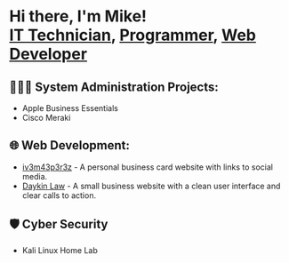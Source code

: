 <h1>Hi there, I'm Mike!<br/><a href="#">IT Technician</a>, <a href="#">Programmer</a>, <a href="https://www.mik3p3r3z.com">Web Developer</a></h1>

  <h2>👨🏻‍💻 System Administration Projects:</h2>
  
  - Apple Business Essentials
  - Cisco Meraki
    
  <h2>🌐 Web Development:</h2>
  
  - <a href="https://www.iv3m43p3r3z.com" target="_blank">iv3m43p3r3z</a> - A personal business card website with links to social media.
  - <a href="https://www.daykinlaw.com" target="_blank">Daykin Law</a> - A small business website with a clean user interface and clear calls to action.
    
  <h2>🛡️ Cyber Security</h2>
  
  - Kali Linux Home Lab

<!--
**mik3p3r3z/mik3p3r3z** is a ✨ _special_ ✨ repository because its `README.md` (this file) appears on your GitHub profile.

Here are some ideas to get you started:

- 🔭 I’m currently working on ...
- 🌱 I’m currently learning ...
- 👯 I’m looking to collaborate on ...
- 🤔 I’m looking for help with ...
- 💬 Ask me about ...
- 📫 How to reach me: ...
- 😄 Pronouns: ...
- ⚡ Fun fact: ...
-->
